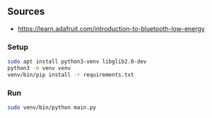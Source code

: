 ## Sources

- https://learn.adafruit.com/introduction-to-bluetooth-low-energy

### Setup

```bash
sudo apt install python3-venv libglib2.0-dev
python3 -m venv venv
venv/bin/pip install -r requirements.txt
```

### Run

```bash
sudo venv/bin/python main.py
```